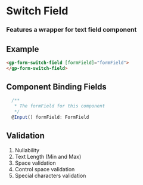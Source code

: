 # Switch Field

### Features a wrapper for text field component

## Example

```html
<gp-form-switch-field [formField]="formField">
</gp-form-switch-field>
```

## Component Binding Fields

```typescript
  /**
   * The formField for this component
   */
  @Input() formField: FormField
```
## Validation

1. Nullability
2. Text Length (Min and Max)
3. Space validation
4. Control space validation
5. Special characters validation